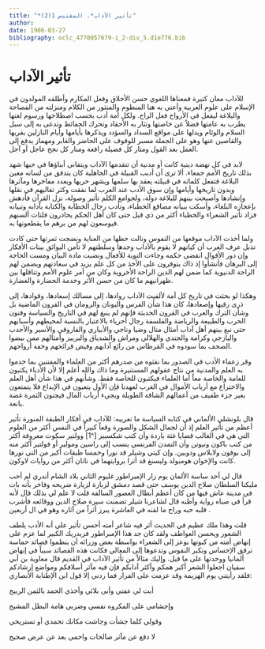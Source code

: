 ```yaml
---
title: "*تأثير الآداب*. المقتبس 1(2)"
author: 
date: 1906-03-27
bibliography: oclc_4770057679-i_2-div_5.d1e776.bib
---
```




#  تأثير الآداب 


 للآداب معان كثيرة فمعناها اللغوي حسن الأخلاق وفعل المكارم وأطلقه المولدون في الإسلام على علوم العربية وأعني به هنا المنظوم والمنثور من الكلام ومنزلته من الفصاحة والبلاغة ليفعل في الأرواح فعل الراح. ولكل أمة أدب بحسب اصطلاحها ورسوم لغتها يطرب به عامتها فضلاً عن خاصتها وتثار به الأحقاد وتحرك الحفائظ وتدعى به إلى سبل السلام والوئام ويدلها على مواقع السداد والسؤدد ويذكرها بأيامها وأيام النازلين بقربها والقاصين عنها وهو على الجملة مسبر للوقوف على الحاضر والغابر ومهماز يدفع إلى العمل بعد القول ومثار كل فضيلة رافعة ومنار كل نجح عاجل أو آجل. 

 لابد في كل نهضة دينية كانت أو مدنية أن تتقدمها الآداب ويتفانى أبناؤها في حبها شهد بذلك تاريخ الأمم جمعاء. ألا ترى أن أديب القبيلة في الجاهلية كان يتدفق من لسانه معين البلاغة فتفعل كلماته في قبيلته يعقد بها سلمها ويشهر حربها ويعدد مفاخرها ومآثرها ويدون تاريخها وأيامها وإن سوق الأدب عند العرب لما نفقت وكثر تغاليهم في نقلها وإنشادها وأصبحت بينهم للبلاغة دولة، ولجوامع الكلم تأثير وصولة، نزل القرآن فأدهش بإعجازه البلغاء، وأسكت ببيانه مصاقع الخطباء، وتأدب رجال الخطابة والكتابة بآدابه وتبيانه فزاد تأثير الشعراء والخطباء أكثر من ذي قبل حتى كان أهل الحكم يحاذرون فلتات ألسنهم فيوسعون لهم من برهم ما يقطعونها به. 

 ولما أخذت الآداب موقعها من النفوس ونالت حظها من العناية ونضجت ثمرتها حتى كادت تذبل عرف العرب أن كيانهم لا يقوم بالآداب   وحدها وسلطتهم لا تأمن البوائق ببنات الأفكار وإن دور الأقوال انقضى حكمه وجاءت النوبة للأفعال ونضبت مادة البيان ومست الحاجة إلى البرهان فأنشأوا إذ ذاك يتوفرون على الأخذ من كل علم يزيد في سعادتهم ويضمن لهم الراحة الدنيوية كما ضمن لهم الدين الراحة الأخروية وكان من أمر علوم الأمم وتناقلها بين ظهرانيهم ما كان من حسن الأثر وخدمة الحضارة والغضارة. 

 وهكذا لو بحثت في تاريخ كل أمة لألفيت الآداب روادها، إلى مسالك إسعادها، وقوادها، إلى ذرى رقيها وإصعادها، كان هذا شأن الفرس واليونان والرومان في القرون الماضية بل وشأن الترك والعرب في القرون الحديثة فإنهم لم ينبغ لهم في التاريخ والسياسة وفنون الحرب والطبيعة والرياضة والفلسفة رجال أحرياء بالاعتبار بالنسبة لمحيطهم وأسبابهم   حتى نبغ بينهم أهل آداب أمثال منال وضيا وناجي والأبياري والفاروقي والأسير والأحدب واليازجي وكرامة والجندي والهلالي ومراش والشدياق والبربير وأمثالهم ممن بيضوا الصحف بما سودوه في القرطاس من رائع آدابهم وفيض قرائحهم وخفة أرواحهم. 

 وقر زعماء الأدب في الصدور بما نفثوه من صدرهم أكثر من العلماء والمفننين بما خدموا به العلم والمدنية من نتاج عقولهم المستنيرة وما ذاك والله أعلم إلا لأن الأدباء يكتبون للعامة والخاصة معاً أما العلماء فيكتبون للخاصة فقط. وشأنهم في هذا شأن أهل العلم والاختراع مع أرباب الأموال في الغرب لعهدنا فإن الأول يتعبون في الإبداع فلا يتمتعون بغير جزء طفيف من أعمالهم الشاقة الطويلة ويجيء أرباب المال فيجنون الثمرة غضة يانعة. 
 
 قال  بلونشلي  الألماني في كتابه السياسة ما تعريبه: للآداب في أفكار الطبقة المنورة تأثير أعظم من تأثير العلم إذ أن لجمال الشكل والصورة وقعاً كبيراً في النفس أكثر من العلوم التي هي في الغالب قضايا غثة باردة وأن كتب  شكسبير [^1] وولتير سكوت معروفة أكثر من كتب باكون ونيوتن وأن التمدن الفرنسي ينسب إلى راسين ومولير أو فولتير أكثر منه إلى بوفون ولابلاس ودوبين. وإن كيتي وشيلر قد نورا وحمسا طبقات أكبر من التي نورها كانت والإخوان هومبولد وليسنغ قد أثرا بروايتهما في ناتان أكثر من روايات لاوكون. 

 قال لي  أحد  ساسة الألمان يوم زار الإمبراطور غليوم الثاني بلاد الشام أندري لم أحب مليكنا السلطان صلاح الدين يوسف حتى قصد دمشق   لزبارة  لزيارة  ضريحه وفاخر بأنه بات في مدينة عاش فيها من كان أعظم أبطال العصور السالفة قلت لا علم لي بذلك قال لأنه قرأ في صباه رواية وأظنه قال لشاعرنا شيلر تضمنت سيرة صلاح الدين ووقائعه فأشرب قلبه حبه وراح ما لقنه في العاشرة يبرز أثراً من آثاره وهو في ال  أربعين  . 

 قلت وهذا ملك عظيم في الحديث أثر فيه شاعر أمته أحسن تأثير على أنه الأدب يلطف الشعور ويحسن العواطف ولقد كان جد هذا الإمبراطور فريدريك الكبير لما عزم على إنهاض أمته من كبوتها يوعز إلى الشعراء بواسطة بعض وزرائه أن ينظموا قصائد حماسة ترقق الإحساس وتكبر النفوس وتدعوها إلى المعالي فكانت هذه القصائد سبباً في إنهاض ألمانيا ووحدتها على ما قيل.   وإليك مثالاً من تأثير الآداب في القديم قال معاوية بن أبي سفيان اجعلوا الشعر أكبر همكم وأكثر آدابكم فإن فيه مآثر أسلافكم ومواضع إرشادكم فلقد رأيتني يوم الهزيمة وقد عزمت على الفرار فما ردني إلا قول ابن الإطنابة الأنصاري: 

 أبت لي عفتي وأبى بلائي   وأخذي الحمد بالثمن الربيح  

 وإجشامي على المكروه نفسي   وضربي هامة البطل المشيح  

 وقولي كلما جشأت وجاشت   مكانك تحمدي أو تستريحي  

 لا دفع عن مآثر صالحات   واحمي بعد عن عرض صحيح  
